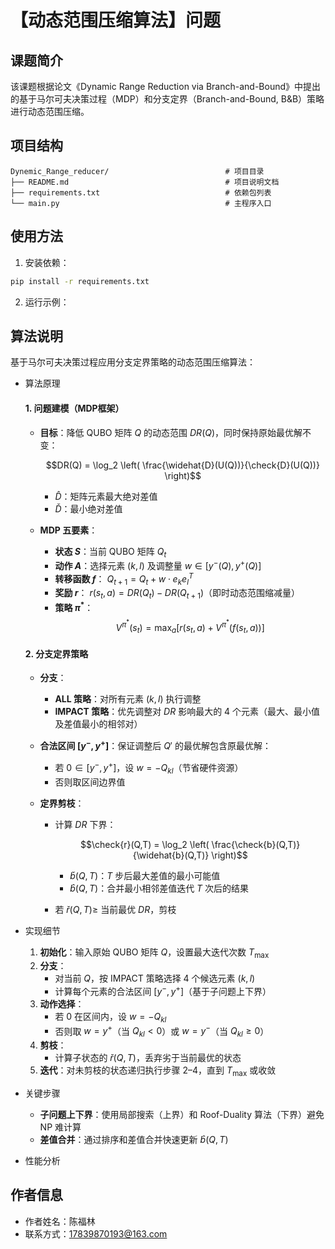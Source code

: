 # 【动态范围压缩算法】问题

## 课题简介
该课题根据论文《Dynamic Range Reduction via Branch-and-Bound》中提出的基于马尔可夫决策过程（MDP）和分支定界（Branch-and-Bound, B&B）策略进行动态范围压缩。

## 项目结构
```
Dynemic_Range_reducer/                          # 项目目录
├── README.md                                   # 项目说明文档
├── requirements.txt                            # 依赖包列表
└── main.py                                     # 主程序入口
```

## 使用方法

1. 安装依赖：

```bash
pip install -r requirements.txt
```

2. 运行示例：

## 算法说明

基于马尔可夫决策过程应用分支定界策略的动态范围压缩算法：

- 算法原理  
  #### **1. 问题建模（MDP框架）**
  - **目标**：降低 QUBO 矩阵 $Q$ 的动态范围 $DR(Q)$，同时保持原始最优解不变：

    $$DR(Q) = \log_2 \left( \frac{\widehat{D}(U(Q))}{\check{D}(U(Q))} \right)$$

    - $\widehat{D}$：矩阵元素最大绝对差值  
    - $\check{D}$：最小绝对差值  

  - **MDP 五要素**：
    - **状态 $S$**：当前 QUBO 矩阵 $Q_t$  
    - **动作 $A$**：选择元素 $(k,l)$ 及调整量 $w \in [y^-(Q), y^+(Q)]$  
    - **转移函数 $f$**： $Q_{t+1} = Q_t + w \cdot e_k e_l^T$  
    - **奖励 $r$**： $r(s_t,a) = DR(Q_t) - DR(Q_{t+1})$（即时动态范围缩减量）  
    - **策略 $\pi^*$**： $$V^{\pi^*}(s_t) = \max_a \left[ r(s_t,a) + V^{\pi^*}(f(s_t,a)) \right]$$

  #### **2. 分支定界策略**
  - **分支**：
    - **ALL 策略**：对所有元素 $(k,l)$ 执行调整  
    - **IMPACT 策略**：优先调整对 $DR$ 影响最大的 4 个元素（最大、最小值及差值最小的相邻对）  

  - **合法区间 $[y^-, y^+]$**：保证调整后 $Q'$ 的最优解包含原最优解：
    - 若 $0 \in [y^-, y^+]$，设 $w = -Q_{kl}$（节省硬件资源）  
    - 否则取区间边界值  

  - **定界剪枝**：
    - 计算 $DR$ 下界：

      $$\check{r}(Q,T) = \log_2 \left( \frac{\check{b}(Q,T)}{\widehat{b}(Q,T)} \right)$$

      - $\check{b}(Q,T)$：$T$ 步后最大差值的最小可能值  
      - $\widehat{b}(Q,T)$：合并最小相邻差值迭代 $T$ 次后的结果  

    - 若 $\check{r}(Q,T) \geq$ 当前最优 $DR$，剪枝  

- 实现细节  
  1. **初始化**：输入原始 QUBO 矩阵 $Q$，设置最大迭代次数 $T_{\text{max}}$  
  2. **分支**：  
     - 对当前 $Q$，按 IMPACT 策略选择 4 个候选元素 $(k,l)$  
     - 计算每个元素的合法区间 $[y^-, y^+]$（基于子问题上下界）  
  3. **动作选择**：  
     - 若 $0$ 在区间内，设 $w = -Q_{kl}$  
     - 否则取 $w = y^+$（当 $Q_{kl} < 0$）或 $w = y^-$（当 $Q_{kl} \geq 0$）  
  4. **剪枝**：  
     - 计算子状态的 $\check{r}(Q,T)$，丢弃劣于当前最优的状态  
  5. **迭代**：对未剪枝的状态递归执行步骤 2–4，直到 $T_{\text{max}}$ 或收敛  

- 关键步骤  
  - **子问题上下界**：使用局部搜索（上界）和 Roof-Duality 算法（下界）避免 NP 难计算  
  - **差值合并**：通过排序和差值合并快速更新 $\widehat{b}(Q,T)$  

- 性能分析

## 作者信息
- 作者姓名：陈福林
- 联系方式：17839870193@163.com
